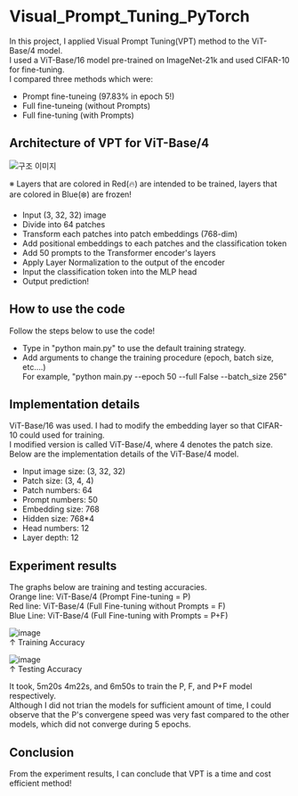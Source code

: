 # Visual_Prompt_Tuning_PyTorch
In this project, I applied Visual Prompt Tuning(VPT) method to the ViT-Base/4 model.  
I used a ViT-Base/16 model pre-trained on ImageNet-21k and used CIFAR-10 for fine-tuning.  
I compared three methods which were:
- Prompt fine-tuneing (97.83% in epoch 5!)
- Full fine-tuneing (without Prompts)
- Full fine-tuning (with Prompts)


## Architecture of VPT for ViT-Base/4
![구조 이미지](https://github.com/parkie0517/Visual-Prompt-Tuning-for-ViT-B-4/assets/80407632/24c8f477-a7ed-4554-ad81-3601ce827546)  

※ Layers that are colored in Red(🔥) are intended to be trained, layers that are colored in Blue(❄️) are frozen!
- Input (3, 32, 32) image
- Divide into 64 patches
- Transform each patches into patch embeddings (768-dim) 
- Add positional embeddings to each patches and the classification token
- Add 50 prompts to the Transformer encoder's layers
- Apply Layer Normalization to the output of the encoder
- Input the classification token into the MLP head
- Output prediction!


## How to use the code
Follow the steps below to use the code!
- Type in "python main.py" to use the default training strategy.
- Add arguments to change the training procedure (epoch, batch size, etc....)  
  For example, "python main.py --epoch 50 --full False --batch_size 256"


## Implementation details
ViT-Base/16 was used. I had to modify the embedding layer so that CIFAR-10 could used for training.  
I modified version is called ViT-Base/4, where 4 denotes the patch size.  
Below are the implementation details of the ViT-Base/4 model.  
- Input image size: (3, 32, 32)
- Patch size: (3, 4, 4)
- Patch numbers: 64
- Prompt numbers: 50
- Embedding size: 768
- Hidden size: 768*4
- Head numbers: 12
- Layer depth: 12


## Experiment results
The graphs below are training and testing accuracies.  
Orange line: ViT-Base/4 (Prompt Fine-tuning = P)  
Red line: ViT-Base/4 (Full Fine-tuning without Prompts = F)  
Blue Line: ViT-Base/4 (Full Fine-tuning with Prompts = P+F)  

![image](https://github.com/parkie0517/Visual-Prompt-Tuning-for-ViT-B-4/assets/80407632/9cc9c535-fa08-49d8-9b1a-c2edf9f58169)  
↑ Training Accuracy  

![image](https://github.com/parkie0517/Visual-Prompt-Tuning-for-ViT-B-4/assets/80407632/2924ede9-239e-4dc9-8cec-8bcb2eae0d62)  
↑ Testing Accuracy  

It took, 5m20s 4m22s, and 6m50s to train the P, F, and P+F model respectively.  
Although I did not trian the models for sufficient amount of time, I could observe that the P's convergene speed was very fast compared to the other models, which did not converge during 5 epochs.  


## Conclusion
From the experiment results, I can conclude that VPT is a time and cost efficient method!
